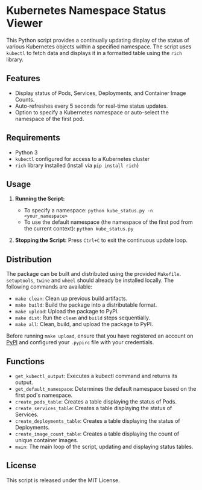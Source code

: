 # Kubernetes Namespace Status Viewer

This Python script provides a continually updating display of the status of various Kubernetes objects within a specified namespace. The script uses `kubectl` to fetch data and displays it in a formatted table using the `rich` library.

## Features

- Display status of Pods, Services, Deployments, and Container Image Counts.
- Auto-refreshes every 5 seconds for real-time status updates.
- Option to specify a Kubernetes namespace or auto-select the namespace of the first pod.

## Requirements

- Python 3
- `kubectl` configured for access to a Kubernetes cluster
- `rich` library installed (install via `pip install rich`)

## Usage

1. **Running the Script:**
   - To specify a namespace: `python kube_status.py -n <your_namespace>`
   - To use the default namespace (the namespace of the first pod from the current context): `python kube_status.py`

2. **Stopping the Script:** Press `Ctrl+C` to exit the continuous update loop.

## Distribution

The package can be built and distributed using the provided `Makefile`. `setuptools`, `twine` and `wheel` should already be installed locally. The following commands are available:

- `make clean`: Clean up previous build artifacts.
- `make build`: Build the package into a distributable format.
- `make upload`: Upload the package to PyPI.
- `make dist`: Run the `clean` and `build` steps sequentially.
- `make all`: Clean, build, and upload the package to PyPI.

Before running `make upload`, ensure that you have registered an account on [PyPI](https://pypi.org/) and configured your `.pypirc` file with your credentials.

## Functions

- `get_kubectl_output`: Executes a kubectl command and returns its output.
- `get_default_namespace`: Determines the default namespace based on the first pod's namespace.
- `create_pods_table`: Creates a table displaying the status of Pods.
- `create_services_table`: Creates a table displaying the status of Services.
- `create_deployments_table`: Creates a table displaying the status of Deployments.
- `create_image_count_table`: Creates a table displaying the count of unique container images.
- `main`: The main loop of the script, updating and displaying status tables.

## License

This script is released under the MIT License.
